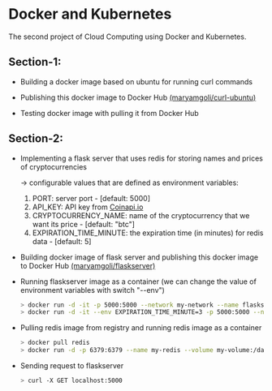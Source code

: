 # Docker and Kubernetes

The second project of Cloud Computing using Docker and Kubernetes.

## Section-1:

- Building a docker image based on ubuntu for running curl commands

- Publishing this docker image to Docker Hub [(maryamgoli/curl-ubuntu)](https://hub.docker.com/repository/docker/maryamgoli/curl-ubuntu)

- Testing docker image with pulling it from Docker Hub 


## Section-2:
- Implementing a flask server that uses redis for storing names and prices of cryptocurrencies

   
    -> configurable values that are defined as environment variables:
     
    1. PORT: server port - [default: 5000]
    2. API_KEY: API key from [Coinapi.io](https://www.coinapi.io/)
    3. CRYPTOCURRENCY_NAME: name of the cryptocurrency that we want its price - [default: "btc"]
    4. EXPIRATION_TIME_MINUTE: the expiration time (in minutes) for redis data - [default: 5]
     

- Building docker image of flask server and publishing this docker image to Docker Hub [(maryamgoli/flaskserver)](https://hub.docker.com/repository/docker/maryamgoli/flaskserver) 

- Running flaskserver image as a container
(we can change the value of environment variables with switch "--env")

  ```bash
  > docker run -d -it -p 5000:5000 --network my-network --name flaskserver maryamgoli/flaskserver:1.0
  > docker run -d -it --env EXPIRATION_TIME_MINUTE=3 -p 5000:5000 --network my-network --name flaskserver maryamgoli/flaskserver:1.0
   ```

- Pulling redis image from registry and running redis image as a container
  ```bash
  > docker pull redis
  > docker run -d -p 6379:6379 --name my-redis --volume my-volume:/data --network my-network redis
  ```

- Sending request to flaskserver
  ```bash
  > curl -X GET localhost:5000
  ```
